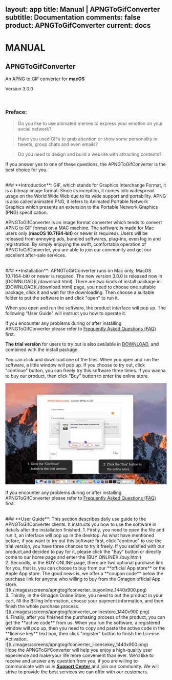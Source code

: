 layout: app
title: Manual | APNGToGifConverter
subtitle: Documentation
comments: false
product: APNGToGifConverter
current: docs
---

# MANUAL
## APNGToGifConverter
An APNG to GIF converter for **macOS**

Version 3.0.0


<br>

 ### **Preface**:

>Do you like to use animated memes to express your emotion on your social network?

>Have you used GIFs to grab attention or show some personality in tweets, group chats and even emails?

>Do you need to design and build a website with attracting contents?

If you answer yes to one of these questions, the APNGToGifConverter is the best choice for you.

<br>
### **Introduction**: 
GIF, which stands for Graphics Interchange Format, it is a bitmap image format. Since its inception, it comes into widespread usage on the World Wide Web due to its wide support and portability. APNG is also called animated PNG, it refers to Animated Portable Network Graphics which presents an extension to the Portable Network Graphics (PNG) specification.

APNGToGifConverter is an image format converter which tends to convert APNG to GIF format on a MAC machine. The software is made for Mac users only (**macOS 10.7(64-bit)** or newer is required). Users will be released from annoying ads, bundled softwares, plug-ins, even log in and registration. By simply enjoying the swift, comfortable operation of APNGToGifConverter, you are able to join our community and get our excellent after-sale services.  

<br>
### **Installation**:
APNGToGifConverter runs on Mac only, MacOS 10.7(64-bit) or newer is required. The new version 3.0.0 is released now in [DOWNLOAD](./download.html). 
There are two kinds of install package in [DOWNLOAD](./download.html) page, you need to choose one suitable package, click it and wait for the downloading. Then choose a suitable folder to put the software in and click "open" to run it.   

When you open and run the software, the product interface will pop up. The following "User Guide" will instruct you how to operate it. 

If you encounter any problems during or after installing APNGToGifConverter please refer to [Frequently Asked Questions (FAQ)](./faq.html) first.

**The trial version** for users to try out is also available in [DOWNLOAD](./download.html), and combined with the install package.


 You can click and download one of the files. When you open and run the software, a little window will pop up. If you choose to try out, click "continue" button, you can freely try this software three times. If you wanna to buy our product, then click "Buy" button to enter the online store.


![](./images/screens/apngtogifconverter_trialversion_1440x900.png) 

If you encounter any problems during or after installing APNGToGifConverter please refer to [Frequently Asked Questions (FAQ)](./faq.html) first.

<br>
### **User Guide**:
This section describes daily use guide to the APNGToGifConverter clients. It instructs you how to use the software in details after the installation finished.
1. Firstly, you need to open the file and run it, an interface will pop up in the desktop. As what have mentioned before, if you want to try out this software first, click "continue" to use the trial version, you have three chances to try it freely. If you satisfied with our product,and decided to pay for it, please click the "Buy" button or directly come to our home page and enter the [BUY ONLINE](./buy.html)
<br>
2. Secondly, in the BUY ONLINE page, there are two optional purchase link for you, that is, you can choose to buy from our **official App store** or the Apple App store. The good news is, we offer a **coupon code** below the purchase link for anyone who willing to buy from the Gmagon official App store. 
<br>
![](./images/screens/apngtogifconverter_buyonline_1440x900.png) 
<br>
3. Thirdly, in the Gmagon Online Store, you need to put the product in your cart, fill the Billing Information, choose your payment information, and then finish the whole purchase process.
<br>
![](./images/screens/apngtogifconverter_onlinestore_1440x900.png) 
<br>
4. Finally, after you finished the purchasing process of the product, you can get the **active code** from us. When you run the software, a registered window will pop up, then you need to copy and paste the active code in the **license key** text box, then click "register" button to finish the License Activation.
<br>
![](./images/screens/apngtogifconverter_licensekey_1440x900.png)  
<br>
Hope the APNGToGifConverter will help you enjoy a high-quality user experience and make your life more convenient than ever. We'd like to receive and answer any question from you, if you are willing to communicate with us in <a href="https://gitter.im/Gmagon/support" target="_blank"> <strong>Support Center</strong> </a> and join our community. We will strive to provide the best services we can offer with our customers. 
